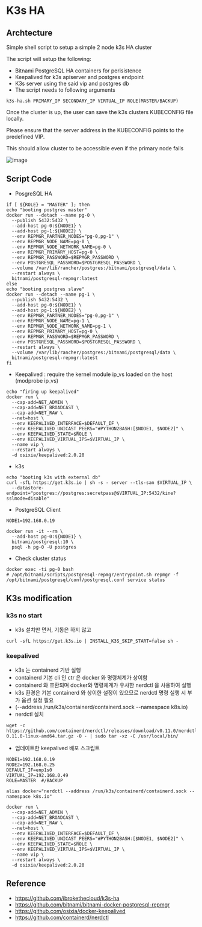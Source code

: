 # K3s HA

## Archtecture
Simple shell script to setup a simple 2 node k3s HA cluster

The script will setup the following:

- Bitnami PostgreSQL HA containers for perisistence
- Keepalived for k3s apiserver and postgres endpoint
- K3s server using the said vip and postgres db
- The script needs to following arguments

```
k3s-ha.sh PRIMARY_IP SECONDARY_IP VIRTUAL_IP ROLE(MASTER/BACKUP)
```

Once the cluster is up, the user can save the k3s clusters KUBECONFIG file locally.

Please ensure that the server address in the KUBECONFIG points to the predefined VIP.

This should allow cluster to be accessible even if the primary node fails


![image](https://user-images.githubusercontent.com/11453229/128290681-2d4f79da-bd7e-4372-a14b-ff764210ff28.png)

## Script Code
- PosgreSQL HA
```
if [ ${ROLE} = "MASTER" ]; then
echo "booting postgres master"
docker run --detach --name pg-0 \
  --publish 5432:5432 \
  --add-host pg-0:${NODE1} \
  --add-host pg-1:${NODE2} \
  --env REPMGR_PARTNER_NODES="pg-0,pg-1" \
  --env REPMGR_NODE_NAME=pg-0 \
  --env REPMGR_NODE_NETWORK_NAME=pg-0 \
  --env REPMGR_PRIMARY_HOST=pg-0 \
  --env REPMGR_PASSWORD=$REPMGR_PASSWORD \
  --env POSTGRESQL_PASSWORD=$POSTGRESQL_PASSWORD \
  --volume /var/lib/rancher/postgres:/bitnami/postgresql/data \
  --restart always \
  bitnami/postgresql-repmgr:latest
else 
echo "booting postgres slave"
docker run --detach --name pg-1 \
  --publish 5432:5432 \
  --add-host pg-0:${NODE1} \
  --add-host pg-1:${NODE2} \
  --env REPMGR_PARTNER_NODES="pg-0,pg-1" \
  --env REPMGR_NODE_NAME=pg-1 \
  --env REPMGR_NODE_NETWORK_NAME=pg-1 \
  --env REPMGR_PRIMARY_HOST=pg-0 \
  --env REPMGR_PASSWORD=$REPMGR_PASSWORD \
  --env POSTGRESQL_PASSWORD=$POSTGRESQL_PASSWORD \
  --restart always \
  --volume /var/lib/rancher/postgres:/bitnami/postgresql/data \
  bitnami/postgresql-repmgr:latest
fi  
```

- Keepalived
  :  require the kernel module ip_vs loaded on the host (modprobe ip_vs) 
```
echo "firing up keepalived"
docker run \
  --cap-add=NET_ADMIN \
  --cap-add=NET_BROADCAST \
  --cap-add=NET_RAW \
  --net=host \
  --env KEEPALIVED_INTERFACE=$DEFAULT_IF \
  --env KEEPALIVED_UNICAST_PEERS="#PYTHON2BASH:[$NODE1, $NODE2]" \
  --env KEEPALIVED_STATE=$ROLE \
  --env KEEPALIVED_VIRTUAL_IPS=$VIRTUAL_IP \
  --name vip \
  --restart always \
  -d osixia/keepalived:2.0.20
```

- k3s
```
echo "booting k3s with external db"
curl -sfL https://get.k3s.io | sh -s - server --tls-san $VIRTUAL_IP \
  --datastore-endpoint="postgres://postgres:secretpass@$VIRTUAL_IP:5432/kine?sslmode=disable" 
```

- PostgreSQL Client 
```
NODE1=192.168.0.19

docker run -it --rm \
  --add-host pg-0:${NODE1} \
  bitnami/postgresql:10 \
  psql -h pg-0 -U postgres 
```
- Check cluster status
```
docker exec -ti pg-0 bash
# /opt/bitnami/scripts/postgresql-repmgr/entrypoint.sh repmgr -f /opt/bitnami/postgresql/conf/postgresql.conf service status
```

## K3s modification
### k3s no start
- k3s 설치만 먼저, 기동은 하지 않고
```
curl -sfL https://get.k3s.io | INSTALL_K3S_SKIP_START=false sh -
```

### keepalived
- k3s 는 containerd 기반 실행
- containerd 기본 cli 인 ctr 은 docker 와 명령체계가 상이함
- containerd 와 호환되며 docker와 명령체계가 유사한 nerdctl 을 사용하여 실행
- k3s 환경은 기본 containerd 와 상이한 설정이 있으므로 nerdctl 명령 실행 시 부가 옵션 설정 필요
- (--address /run/k3s/containerd/containerd.sock --namespace k8s.io)
- nerdctl 설치
```
wget -c https://github.com/containerd/nerdctl/releases/download/v0.11.0/nerdctl-0.11.0-linux-amd64.tar.gz -O - | sudo tar -xz -C /usr/local/bin/
```
- 업데이트한 keepalived 배포 스크립트
```
NODE1=192.168.0.19
NODE2=192.168.0.25
DEFAULT_IF=enp1s0
VIRTUAL_IP=192.168.0.49
ROLE=MASTER  #/BACKUP

alias docker="nerdctl --address /run/k3s/containerd/containerd.sock --namespace k8s.io"

docker run \
  --cap-add=NET_ADMIN \
  --cap-add=NET_BROADCAST \
  --cap-add=NET_RAW \
  --net=host \
  --env KEEPALIVED_INTERFACE=$DEFAULT_IF \
  --env KEEPALIVED_UNICAST_PEERS="#PYTHON2BASH:[$NODE1, $NODE2]" \
  --env KEEPALIVED_STATE=$ROLE \
  --env KEEPALIVED_VIRTUAL_IPS=$VIRTUAL_IP \
  --name vip \
  --restart always \
  -d osixia/keepalived:2.0.20
```



## Reference
- https://github.com/ibrokethecloud/k3s-ha
- https://github.com/bitnami/bitnami-docker-postgresql-repmgr
- https://github.com/osixia/docker-keepalived
- https://github.com/containerd/nerdctl
